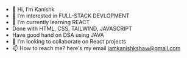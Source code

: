 - 👋 Hi, I’m Kanishk
- 👀 I’m interested in FULL-STACK DEVLOPMENT
- 🌱 I’m currently learning REACT
- Done with HTML, CSS, TAILWIND, JAVASCRIPT
- Have good hand on DSA using JAVA
- 💞️ I’m looking to collaborate on React projects
- 📫 How to reach me? here's my email iamkanishkshaw@gmail.com

<!---
Kanishk-0171/Kanishk-0171 is a ✨ special ✨ repository because its `README.md` (this file) appears on your GitHub profile.
You can click the Preview link to take a look at your changes.
--->

